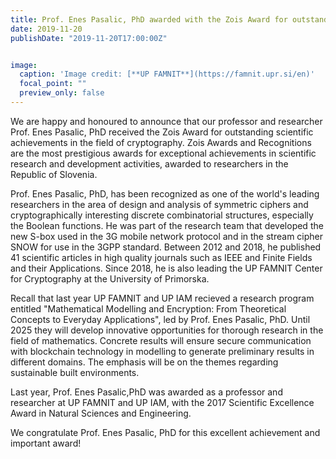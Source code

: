 ```yaml
---
title: Prof. Enes Pasalic, PhD awarded with the Zois Award for outstanding scientific achievements
date: 2019-11-20
publishDate: "2019-11-20T17:00:00Z"


image:
  caption: 'Image credit: [**UP FAMNIT**](https://famnit.upr.si/en)'
  focal_point: ""
  preview_only: false
---
```


<!--more-->

We are happy and honoured to announce that our professor and researcher Prof. Enes Pasalic, PhD received the Zois Award for outstanding scientific achievements in the field of cryptography. Zois Awards and Recognitions are the most prestigious awards for exceptional achievements in scientific research and development activities, awarded to researchers in the Republic of Slovenia.

Prof. Enes Pasalic, PhD, has been recognized as one of the world's leading researchers in the area of design and analysis of symmetric ciphers and cryptographically interesting discrete combinatorial structures, especially the Boolean functions. He was part of the research team that developed the new S-box used in the 3G mobile network protocol and in the stream cipher SNOW for use in the 3GPP standard. Between 2012 and 2018, he published 41 scientific articles in high quality journals such as IEEE and Finite Fields and their Applications. Since 2018, he is also leading  the UP FAMNIT Center for Cryptography at the University of Primorska.

Recall that last year UP FAMNIT and UP IAM recieved a research program  entitled "Mathematical Modelling and Encryption: From Theoretical Concepts to Everyday Applications", led by Prof. Enes Pasalic, PhD. Until 2025 they will develop innovative opportunities for thorough research in the field of mathematics. Concrete results will ensure secure communication with blockchain technology in modelling to generate preliminary results in different domains. The emphasis will be on the themes regarding sustainable built environments.

Last year, Prof. Enes Pasalic,PhD was awarded as a professor and researcher at UP FAMNIT and UP IAM, with the 2017 Scientific Excellence Award in Natural Sciences and Engineering.

We congratulate Prof. Enes Pasalic, PhD for this excellent achievement and important award!